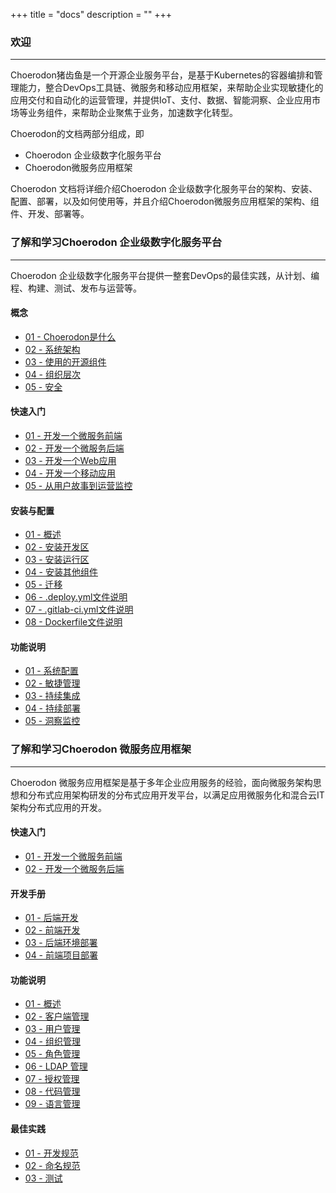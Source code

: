 +++
title = "docs"
description = ""
+++

### 欢迎
---

Choerodon猪齿鱼是一个开源企业服务平台，是基于Kubernetes的容器编排和管理能力，整合DevOps工具链、微服务和移动应用框架，来帮助企业实现敏捷化的应用交付和自动化的运营管理，并提供IoT、支付、数据、智能洞察、企业应用市场等业务组件，来帮助企业聚焦于业务，加速数字化转型。

Choerodon的文档两部分组成，即

- Choerodon 企业级数字化服务平台
- Choerodon微服务应用框架

Choerodon 文档将详细介绍Choerodon 企业级数字化服务平台的架构、安装、配置、部署，以及如何使用等，并且介绍Choerodon微服务应用框架的架构、组件、开发、部署等。


### 了解和学习Choerodon 企业级数字化服务平台
---

Choerodon 企业级数字化服务平台提供一整套DevOps的最佳实践，从计划、编程、构建、测试、发布与运营等。

#### 概念

- [01 - Choerodon是什么](./concept/choerodon-concept)
- [02 - 系统架构](./concept/choerodon-system-architecture)
- [03 - 使用的开源组件](./concept/choerodon-opensource-component)
- [04 - 组织层次](./concept/choerodon-org)
- [05 - 安全](./concept/security/security-overview)

#### 快速入门

- [01 - 开发一个微服务前端](./quick-start/microservice-front)
- [02 - 开发一个微服务后端](./quick-start/microservice-backend)
- [03 - 开发一个Web应用](./quick-start/web-application)
- [04 - 开发一个移动应用](./quick-start/mobile-application)
- [05 - 从用户故事到运营监控](./quick-start/story-monitor)

#### 安装与配置
- [01 - 概述](./installation-configuration/installation-overview)
- [02 - 安装开发区](./installation-configuration/development-install-guide)
- [03 - 安装运行区](./installation-configuration/deployment-install-guide)
- [04 - 安装其他组件](./installation-configuration/components/)
- [05 - 迁移](#)
- [06 - .deploy.yml文件说明](#)
- [07 - .gitlab-ci.yml文件说明](#)
- [08 - Dockerfile文件说明](#)


#### 功能说明

- [01 - 系统配置](./user-guide/system-configuration)
- [02 - 敏捷管理](./user-guide/scrum)
- [03 - 持续集成](./user-guide/continuous-integration)
- [04 - 持续部署](./user-guide/continuous-deployment)
- [05 - 洞察监控](./user-guide/洞察监控)

### 了解和学习Choerodon 微服务应用框架
---

Choerodon 微服务应用框架是基于多年企业应用服务的经验，面向微服务架构思想和分布式应用架构研发的分布式应用开发平台，以满足应用微服务化和混合云IT架构分布式应用的开发。

#### 快速入门

- [01 - 开发一个微服务前端](./microservice-application-framework/quick-start/microservice-front)
- [02 - 开发一个微服务后端](./microservice-application-framework/quick-start/microservice-backend)

#### 开发手册

- [01 - 后端开发](./microservice-application-framework/development-guide/)
- [02 - 前端开发](./microservice-application-framework/development-guide)
- [03 - 后端环境部署](./microservice-application-framework/development-guide)
- [04 - 前端项目部署](./microservice-application-framework/development-guide)

#### 功能说明

- [01 - 概述](#)
- [02 - 客户端管理](#)
- [03 - 用户管理](#)
- [04 - 组织管理](#)
- [05 - 角色管理](#)
- [06 - LDAP 管理](#)
- [07 - 授权管理](#)
- [08 - 代码管理](#)
- [09 - 语言管理](#)

#### 最佳实践

- [01 - 开发规范](#)
- [02 - 命名规范](#)
- [03 - 测试](#)



